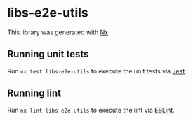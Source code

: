 # libs-e2e-utils

This library was generated with [Nx](https://nx.dev).

## Running unit tests

Run `nx test libs-e2e-utils` to execute the unit tests via [Jest](https://jestjs.io).

## Running lint

Run `nx lint libs-e2e-utils` to execute the lint via [ESLint](https://eslint.org/).
